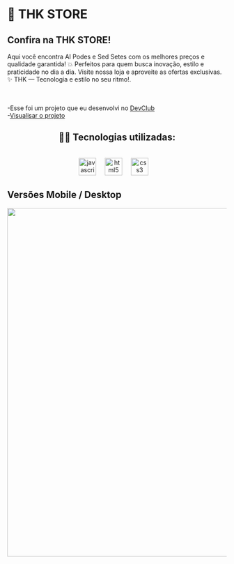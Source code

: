<h1> 🎵 THK STORE </h1>
<h2>Confira na THK STORE!</h2>
<p>Aqui você encontra AI Podes e Sed Setes com os melhores preços e qualidade garantida!
💥 Perfeitos para quem busca inovação, estilo e praticidade no dia a dia.
Visite nossa loja e aproveite as ofertas exclusivas.
✨ THK — Tecnologia e estilo no seu ritmo!.</p><br><br>-Esse foi um projeto que eu desenvolvi no <a href="https://rodolfomori.com.br/devclub">DevClub</a><br>-<a href="https://tiagomdr.github.io/ThkStore/">Visualisar o projeto</a></p>
<h2 align="center">🧑‍💻 Tecnologias utilizadas:</h2>             
<br>   
<div align="center">
  <img src="https://cdn.jsdelivr.net/gh/devicons/devicon/icons/javascript/javascript-original.svg" height="40" alt="javascript logo"  />
  <img width="12" />
  <img src="https://cdn.jsdelivr.net/gh/devicons/devicon/icons/html5/html5-original.svg" height="40" alt="html5 logo"  />
  <img width="12" />
  <img src="https://cdn.jsdelivr.net/gh/devicons/devicon/icons/css3/css3-original.svg" height="40" alt="css3 logo"  />
  <img width="12" />
</div>

  <h2>Versões Mobile / Desktop </h2>
<p > <img src="https://imgur.com/UPqamvN.png" width="800px" style="display-inline-block"> </p>

